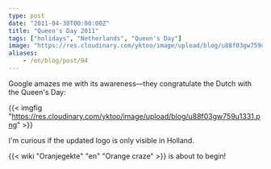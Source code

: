 ```yaml
---
type: post
date: "2011-04-30T00:00:00Z"
title: "Queen's Day 2011"
tags: ["holidays", "Netherlands", "Queen's Day"]
image: "https://res.cloudinary.com/yktoo/image/upload/blog/u88f03gw759u1331.png"
aliases:
    - /en/blog/post/94
---
```


Google amazes me with its awareness—they congratulate the Dutch with the Queen's Day:

{{< imgfig "https://res.cloudinary.com/yktoo/image/upload/blog/u88f03gw759u1331.png" >}}

<!--more-->

I'm curious if the updated logo is only visible in Holland.

{{< wiki "Oranjegekte" "en" "Orange craze" >}} is about to begin!
